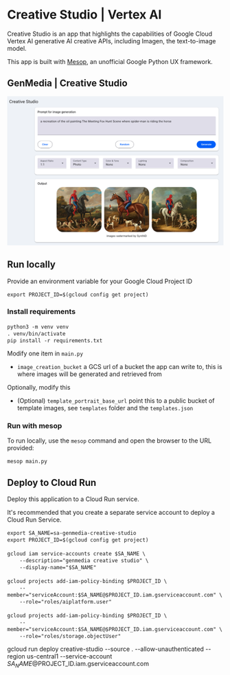 # Creative Studio | Vertex AI

Creative Studio is an app that highlights the capabilities of Google Cloud Vertex AI generative AI creative APIs, including Imagen, the text-to-image model.

This app is built with [Mesop](https://google.github.io/mesop), an unofficial Google Python UX framework.


## GenMedia | Creative Studio

![](./screenshots/creative_studio.png)



## Run locally

Provide an environment variable for your Google Cloud Project ID

```
export PROJECT_ID=$(gcloud config get project)
```

### Install requirements

```
python3 -m venv venv
. venv/bin/activate
pip install -r requirements.txt

```

Modify one item in `main.py`
* `image_creation_bucket` a GCS url of a bucket the app can write to, this is where images will be generated and retrieved from

Optionally, modify this
* (Optional) `template_portrait_base_url` point this to a public bucket of template images, see `templates` folder and the `templates.json`



### Run with mesop

To run locally, use the `mesop` command and open the browser to the URL provided:

```
mesop main.py
```


## Deploy to Cloud Run

Deploy this application to a Cloud Run service.

It's recommended that you create a separate service account to deploy a Cloud Run Service.


```
export SA_NAME=sa-genmedia-creative-studio
export PROJECT_ID=$(gcloud config get project)

gcloud iam service-accounts create $SA_NAME \
    --description="genmedia creative studio" \
    --display-name="$SA_NAME"

gcloud projects add-iam-policy-binding $PROJECT_ID \
    --member="serviceAccount:$SA_NAME@$PROJECT_ID.iam.gserviceaccount.com" \
    --role="roles/aiplatform.user"

gcloud projects add-iam-policy-binding $PROJECT_ID \
    --member="serviceAccount:$SA_NAME@$PROJECT_ID.iam.gserviceaccount.com" \
    --role="roles/storage.objectUser"

```
gcloud run deploy creative-studio --source . --allow-unauthenticated --region us-central1 --service-account $SA_NAME@$PROJECT_ID.iam.gserviceaccount.com
```



